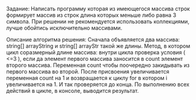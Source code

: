 Задание: Написать программу которая из имеющегося массива строк 
формирует массив из строк длина которых меньше либо равна 3 символа. 
При решении не рекомендуется использовать коллекциями, 
лучше обойтись исключительно массивами.


Описание алгоритма решения:
Сначала объявляется два массива: string[] arrayString и string[] arrayStr такой же длины. 
Метод, в котором цикл соразмерный длине массива: внутри цикла проверка условия ( <=3 ), 
если да элемент первого массива заносится в count элемент второго массива. 
Переменная count чтобы поочередно закидывать из первого массива во второй. 
После присвоения увеличивается переменная count на 1 и возвращается к циклу for в котором i увеличивается на 1. 
И так проверяется до конца.
По выполнению всех действий в цикле, в консоле, выводится результат.
